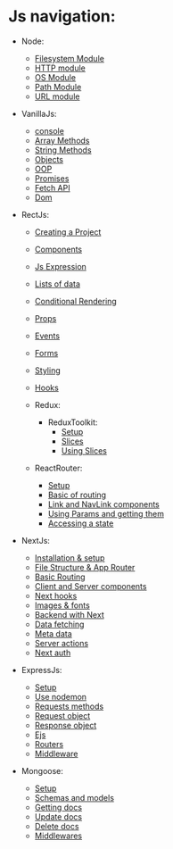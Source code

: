 # Js navigation:

- Node:
    - [Filesystem Module](node/FilesystemModule.md)
    - [HTTP module](node/HTTPModule.md)
    - [OS Module](node/OsModule.md)
    - [Path Module](node/PathModule.md)
    - [URL module](node/URLModule.md)

- VanillaJs:
    - [console](Raw/Console.md)
    - [Array Methods](Raw/ArrayMethods.md)
    - [String Methods](Raw/StringMethods.md)
    - [Objects](Raw/Objects.md)
    - [OOP](Raw/Oop.md)
    - [Promises](Raw/Promises.md)
    - [Fetch API](Raw/FetchApi.md)
    - [Dom](Raw/Dom.md)

- RectJs:
    - [Creating a Project](React/Basics.md)
    - [Components](React/Components.md)
    - [Js Expression](Vue/JsExpressions.md)
    - [Lists of data](React/ListsOfData.md)
    - [Conditional Rendering](React/ConditionalRendering.md)
    - [Props](React/Props.md)
    - [Events](React/Events.md)
    - [Forms](React/Forms.md)
    - [Styling](React/CssStyle.md)
    - [Hooks](React/Hooks.md)
    - Redux:
        - ReduxToolkit:
            - [Setup](React/redux%20toolkit/setup.md)
            - [Slices](React/redux%20toolkit/Slices.md)
            - [Using Slices](React/redux%20toolkit/Using%20slices.md)
    
    - ReactRouter:
      - [Setup](React/React-router/setup.md)
      - [Basic of routing](React/React-router/UsingARouter.md)
      - [Link and NavLink components](React/React-router/LinkAndNavLink.md)
      - [Using Params and getting them](React/React-router/accessing%20Params.md)
      - [Accessing a state](React/React-router/accessingStates.md)

- NextJs:
  - [Installation & setup](Next/Setup.md)
  - [File Structure & App Router](Next/File%20Structure%20&%20App%20Router.md)
  - [Basic Routing](Next/BasicRouting.md)
  - [Client and Server components](Next/Client-Server-Components.md)
  - [Next hooks](Next/NextHooks.md)
  - [Images & fonts](Next/Images.md)
  - [Backend with Next](Next/Backend.md)
  - [Data fetching](Next/DataFetching.md)
  - [Meta data](Next/metaData.md)
  - [Server actions](Next/serverActions.md)
  - [Next auth](Next/next-auth.md)

- ExpressJs:
    - [Setup](express/setup.md) 
    - [Use nodemon](express/useNodemon.md)
    - [Requests methods](express/requestMethods.md)
    - [Request object](express/RequesObj.md)
    - [Response object](express/ResponseObj.md)
    - [Ejs](express/Ejs.md)
    - [Routers](express/Routers.md)
    - [Middleware](express/Middlewares.md)

- Mongoose:
    - [Setup](mongoose/Setup.md) 
    - [Schemas and models](mongoose/Create%20a%20Schma%20and%20models.md)
    - [Getting docs](mongoose/gettingDocs.md)
    - [Update docs](mongoose/Updating%20docs.md)
    - [Delete docs](mongoose/Delet%20docs.md)
    - [Middlewares](mongoose/Midllewares.md)